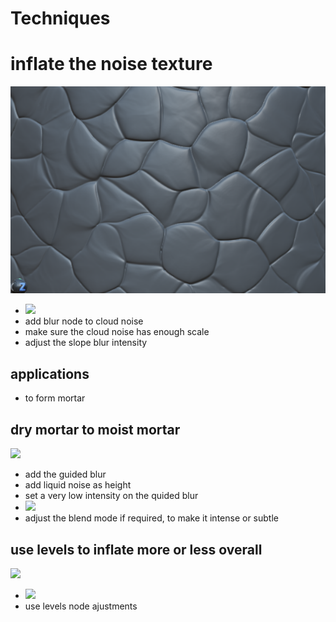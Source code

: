 # Techniques

# inflate the noise texture

<img src="./images/techniques/inflate-effect.png">

<br />

- <img src="./images/techniques/cloud-blur-slope-blur.gif">
- add blur node to cloud noise
- make sure the cloud noise has enough scale
- adjust the slope blur intensity

## applications

- to form mortar

## dry mortar to moist mortar

<img src="./images/techniques/moist-mortar-effect.gif">

<br />

- add the guided blur
- add liquid noise as height
- set a very low intensity on the quided blur
- <img src="./images/techniques/moist-mortar-effect-howto.gif">
- adjust the blend mode if required, to make it intense or subtle

## use levels to inflate more or less overall

<img src="./images/techniques/overall-inflate-deflate.gif">

<br />

- <img src="./images/techniques/overall-inflate-deflate-w-levels.gif">
- use levels node ajustments
